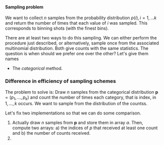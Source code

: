 #### Sampling problem

We want to collect $n$ samples from the probability distribution $p(i), i=1,\ldots k$ and
return the number of times that each value of $i$ was sampled. This corresponds to binning
shots (with the finest bins).

There are at least two ways to do this sampling. We can either perform the procedure just described,
or alternatively, sample once from the associated multinomial distribution. Both give counts with
the same statistics.  The question is when should we prefer one over the other? Let's give them
names

* The *categorical* method.


### Difference in efficiency of sampling schemes

The problem to solve is: Draw $n$ samples from the categorical distribution
$\mathbf{p}=(p_1,\ldots,p_k)$ and count the number of times each category, that is index,
in $1,\ldots,k$ occurs. We want to sample from the distribution of the countss.

Let's fix two implementations so that we can do some comparison.

1. Actually draw $n$ samples from $\mathbf{p}$ and store them in array $a$. Then, compute two
  arrays: a) the indices of $p$ that received at least one count and b) the number of counts
  received.
2. 
